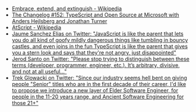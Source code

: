 - [Embrace, extend, and extinguish - Wikipedia](https://en.wikipedia.org/wiki/Embrace,_extend,_and_extinguish)
- [The Changelog #152: TypeScript and Open Source at Microsoft with Anders Hejlsberg and Jonathan Turner](https://changelog.com/podcast/152)
- [AtScript - Wikipedia](https://en.wikipedia.org/wiki/AtScript)
- [Jaume Sanchez Elias on Twitter: "JavaScript is like the parent that lets you do all kind of goofy mildly dangerous things like tumbling in bouncy castles, and even joins in the fun TypeScript is like the parent that gives you a stern look and says that they're not angry, just disappointed"](https://twitter.com/thespite/status/996792017693958144)
- [Jerod Santo on Twitter: "Please stop trying to distinguish between these terms (developer, programmer, engineer, etc.). It’s arbitrary, divisive, and not at all useful…"](https://twitter.com/jerodsanto/status/996948889440792577)
- [Trek Glowacki on Twitter: "Since our industry seems hell bent on giving people "Senior" titles who are in the first decade of their career, I'd like to propose we introduce a new layer of Elder Software Engineer, for people in the 11-20 years range, and Ancient Software Engineering for those 21+"](https://twitter.com/trek/status/996770053113688065)